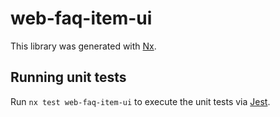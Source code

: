 # web-faq-item-ui

This library was generated with [Nx](https://nx.dev).

## Running unit tests

Run `nx test web-faq-item-ui` to execute the unit tests via [Jest](https://jestjs.io).
